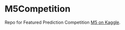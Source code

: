 # M5Competition

Repo for Featured Prediction Competition [M5 on Kaggle](https://www.kaggle.com/c/m5-forecasting-accuracy/overview/description).
